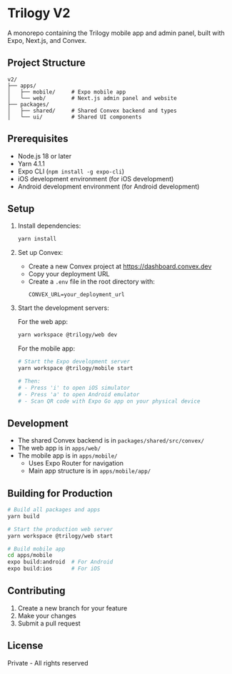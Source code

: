 # Trilogy V2

A monorepo containing the Trilogy mobile app and admin panel, built with Expo, Next.js, and Convex.

## Project Structure

```
v2/
├── apps/
│   ├── mobile/     # Expo mobile app
│   └── web/        # Next.js admin panel and website
├── packages/
│   ├── shared/     # Shared Convex backend and types
│   └── ui/         # Shared UI components
```

## Prerequisites

- Node.js 18 or later
- Yarn 4.1.1
- Expo CLI (`npm install -g expo-cli`)
- iOS development environment (for iOS development)
- Android development environment (for Android development)

## Setup

1. Install dependencies:
   ```bash
   yarn install
   ```

2. Set up Convex:
   - Create a new Convex project at https://dashboard.convex.dev
   - Copy your deployment URL
   - Create a `.env` file in the root directory with:
     ```
     CONVEX_URL=your_deployment_url
     ```

3. Start the development servers:

   For the web app:
   ```bash
   yarn workspace @trilogy/web dev
   ```

   For the mobile app:
   ```bash
   # Start the Expo development server
   yarn workspace @trilogy/mobile start
   
   # Then:
   # - Press 'i' to open iOS simulator
   # - Press 'a' to open Android emulator
   # - Scan QR code with Expo Go app on your physical device
   ```

## Development

- The shared Convex backend is in `packages/shared/src/convex/`
- The web app is in `apps/web/`
- The mobile app is in `apps/mobile/`
  - Uses Expo Router for navigation
  - Main app structure is in `apps/mobile/app/`

## Building for Production

```bash
# Build all packages and apps
yarn build

# Start the production web server
yarn workspace @trilogy/web start

# Build mobile app
cd apps/mobile
expo build:android  # For Android
expo build:ios      # For iOS
```

## Contributing

1. Create a new branch for your feature
2. Make your changes
3. Submit a pull request

## License

Private - All rights reserved 